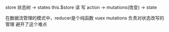 store 状态树 -> states
this.$store 读
写 action -> mutations(改变) -> state

在数据流管理的模式中，reducer是个纯函数
vuex mutations 负责对状态改写的管理 避开了这个难点
